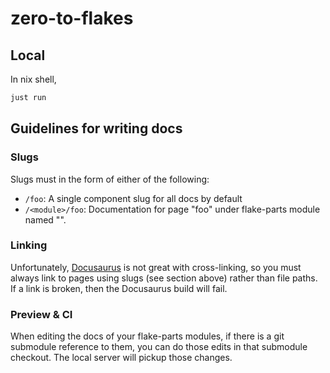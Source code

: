 # zero-to-flakes

## Local

In nix shell,

```bash
just run
```

## Guidelines for writing docs

### Slugs

Slugs must in the form of either of the following:

- `/foo`: A single component slug for all docs by default
- `/<module>/foo`: Documentation for page "foo" under flake-parts module named "<module>".

### Linking

Unfortunately, [Docusaurus](https://docusaurus.io) is not great with cross-linking, so you must always link to pages using slugs (see section above) rather than file paths.  If a link is broken, then the Docusaurus build will fail.

### Preview & CI

When editing the docs of your flake-parts modules, if there is a git submodule reference to them, you can do those edits in that submodule checkout. The local server will pickup those changes.
